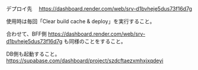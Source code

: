 デプロイ先
　https://dashboard.render.com/web/srv-d1bvheje5dus73f16d7g

使用時は毎回「Clear build cache & deploy」を実行すること。

合わせて、BFF側
https://dashboard.render.com/web/srv-d1bvheje5dus73f16d7g
も同様のことをすること。

DB側も起動すること。
https://supabase.com/dashboard/project/szdcftaezxmhxjxqdeyi
